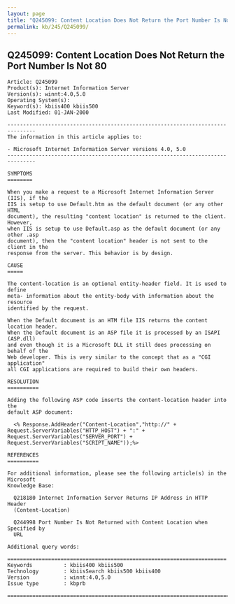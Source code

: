 ```yaml
---
layout: page
title: "Q245099: Content Location Does Not Return the Port Number Is Not 80"
permalink: kb/245/Q245099/
---
```


## Q245099: Content Location Does Not Return the Port Number Is Not 80

	Article: Q245099
	Product(s): Internet Information Server
	Version(s): winnt:4.0,5.0
	Operating System(s): 
	Keyword(s): kbiis400 kbiis500
	Last Modified: 01-JAN-2000
	
	-------------------------------------------------------------------------------
	The information in this article applies to:
	
	- Microsoft Internet Information Server versions 4.0, 5.0 
	-------------------------------------------------------------------------------
	
	SYMPTOMS
	========
	
	When you make a request to a Microsoft Internet Information Server (IIS), if the
	IIS is setup to use Default.htm as the default document (or any other HTML
	document), the resulting "content location" is returned to the client. However,
	when IIS is setup to use Default.asp as the default document (or any other .asp
	document), then the "content location" header is not sent to the client in the
	response from the server. This behavior is by design.
	
	CAUSE
	=====
	
	The content-location is an optional entity-header field. It is used to define
	meta- information about the entity-body with information about the resource
	identified by the request.
	
	When the Default document is an HTM file IIS returns the content location header.
	When the Default document is an ASP file it is processed by an ISAPI (ASP.dll)
	and even though it is a Microsoft DLL it still does processing on behalf of the
	Web developer. This is very similar to the concept that as a "CGI application"
	all CGI applications are required to build their own headers.
	
	RESOLUTION
	==========
	
	Adding the following ASP code inserts the content-location header into the
	default ASP document:
	
	  <% Response.AddHeader("Content-Location","http://" + Request.ServerVariables("HTTP_HOST") + ":" + Request.ServerVariables("SERVER_PORT") + Request.ServerVariables("SCRIPT_NAME"));%>
	
	REFERENCES
	==========
	
	For additional information, please see the following article(s) in the Microsoft
	Knowledge Base:
	
	  Q218180 Internet Information Server Returns IP Address in HTTP Header
	  (Content-Location)
	
	  Q244998 Port Number Is Not Returned with Content Location when Specified by
	  URL
	
	Additional query words:
	
	======================================================================
	Keywords          : kbiis400 kbiis500 
	Technology        : kbiisSearch kbiis500 kbiis400
	Version           : winnt:4.0,5.0
	Issue type        : kbprb
	
	=============================================================================
	
